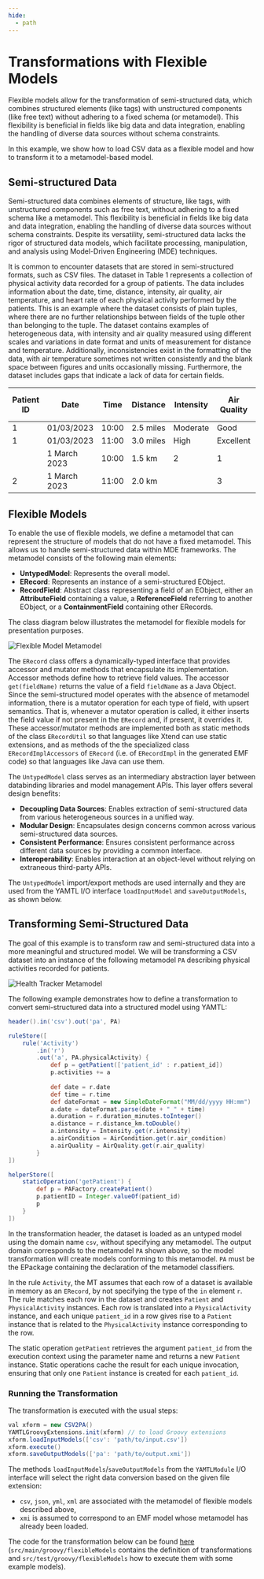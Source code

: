 ```yaml
---
hide:
  - path
---
```


# Transformations with Flexible Models

Flexible models allow for the transformation of semi-structured data, which combines structured elements (like tags) with unstructured components (like free text) without adhering to a fixed schema (or metamodel). This flexibility is beneficial in fields like big data and data integration, enabling the handling of diverse data sources without schema constraints.

In this example, we show how to load CSV data as a flexible model and how to transform it to a metamodel-based model.

## Semi-structured Data

Semi-structured data combines elements of structure, like tags, with unstructured components such as free text, without adhering to a fixed schema like a metamodel. This flexibility is beneficial in fields like big data and data integration, enabling the handling of diverse data sources without schema constraints. Despite its versatility, semi-structured data lacks the rigor of structured data models, which facilitate processing, manipulation, and analysis using Model-Driven Engineering (MDE) techniques.

It is common to encounter datasets that are stored in semi-structured formats, such as CSV files. The dataset in Table 1 represents a collection of physical activity data recorded for a group of patients. The data includes information about the date, time, distance, intensity, air quality, air temperature, and heart rate of each physical activity performed by the patients. This is an example where the dataset consists of plain tuples, where there are no further relationships between fields of the tuple other than belonging to the tuple. The dataset contains examples of heterogeneous data, with intensity and air quality measured using different scales and variations in date format and units of measurement for distance and temperature. Additionally, inconsistencies exist in the formatting of the data, with air temperature sometimes not written consistently and the blank space between figures and units occasionally missing. Furthermore, the dataset includes gaps that indicate a lack of data for certain fields.

| Patient ID | Date          | Time  | Distance | Intensity | Air Quality | Air Temperature | Heart Rate (bpm) |
|------------|---------------|-------|----------|-----------|-------------|-----------------|------------------|
| 1          | 01/03/2023    | 10:00 | 2.5 miles| Moderate  | Good        | 20 C            | 72               |
| 1          | 01/03/2023    | 11:00 | 3.0 miles| High      | Excellent   | 22C             | 78               |
|            | 1 March 2023  | 10:00 | 1.5 km   | 2         | 1           |                 |                  |
| 2          | 1 March 2023  | 11:00 | 2.0 km   |           | 3           | 68 F            |                  |

## Flexible Models

To enable the use of flexible models, we define a metamodel that can represent the structure of models that do not have a fixed metamodel. This allows us to handle semi-structured data within MDE frameworks. The metamodel consists of the following main elements:

- **UntypedModel**: Represents the overall model.
- **ERecord**: Represents an instance of a semi-structured EObject.
- **RecordField**: Abstract class representing a field of an EObject, either an **AttributeField** containing a value, a **ReferenceField** referring to another EObject, or a **ContainmentField** containing other ERecords.

The class diagram below illustrates the metamodel for flexible models for presentation purposes. 

![Flexible Model Metamodel](images/untypedModel-mm.jpg)

The `ERecord` class offers a dynamically-typed interface that provides accessor and mutator methods that encapsulate its implementation. Accessor methods define how to retrieve field values. The accessor `get(fieldName)` returns the value of a field `fieldName` as a Java Object. Since the semi-structured model operates with the absence of metamodel information, there is a mutator operation for each type of field, with upsert semantics. That is, whenever a mutator operation is called, it either inserts the field value if not present in the `ERecord` and, if present, it overrides it. These accessor/mutator methods are implemented both as static methods of the class `ERecordUtil` so that languages like Xtend can use static extensions, and as methods of the the specialized class `ERecordImplAccessors` of `ERecord` (i.e. of `ERecordImpl` in the generated EMF code) so that languages like Java can use them.

The `UntypedModel` class serves as an intermediary abstraction layer between databinding libraries and model management APIs. This layer offers several design benefits:

- **Decoupling Data Sources**: Enables extraction of semi-structured data from various heterogeneous sources in a unified way.
- **Modular Design**: Encapsulates design concerns common across various semi-structured data sources.
- **Consistent Performance**: Ensures consistent performance across different data sources by providing a common interface.
- **Interoperability**: Enables interaction at an object-level without relying on extraneous third-party APIs.

The `UntypedModel` import/export methods are used internally and they are used from the YAMTL I/O interface `loadInputModel` and `saveOutputModels`, as shown below. 

## Transforming Semi-Structured Data

The goal of this example is to transform raw and semi-structured data into a more meaningful and structured model. We will be transforming a CSV dataset into an instance of the following metamodel `PA` describing physical activities recorded for patients.

![Health Tracker Metamodel](images/HealthTracker_mm.jpg)

The following example demonstrates how to define a transformation to convert semi-structured data into a structured model using YAMTL:

```groovy
header().in('csv').out('pa', PA)

ruleStore([
    rule('Activity')
        .in('r')
        .out('a', PA.physicalActivity) {
            def p = getPatient(['patient_id' : r.patient_id])
            p.activities += a
            
            def date = r.date
            def time = r.time
            def dateFormat = new SimpleDateFormat("MM/dd/yyyy HH:mm")
            a.date = dateFormat.parse(date + " " + time)
            a.duration = r.duration_minutes.toInteger()
            a.distance = r.distance_km.toDouble()
            a.intensity = Intensity.get(r.intensity)
            a.airCondition = AirCondition.get(r.air_condition)
            a.airQuality = AirQuality.get(r.air_quality)
        }
])  

helperStore([
    staticOperation('getPatient') { 
        def p = PAFactory.createPatient()
        p.patientID = Integer.valueOf(patient_id)
        p
    }
])
```

In the transformation header, the dataset is loaded as an untyped model using the domain name `csv`, without specifying any metamodel. The output domain corresponds to the metamodel `PA` shown above, so the model transformation will create models conforming to this metamodel. `PA` must be the EPackage containing the declaration of the metamodel classifiers.

In the rule `Activity`, the MT assumes that each row of a dataset is available in memory as an `ERecord`, by not specifying the type of the `in` element `r`. The rule matches each row in the dataset and creates `Patient` and `PhysicalActivity` instances. Each row is translated into a `PhysicalActivity` instance, and each unique `patient_id` in a row gives rise to a `Patient` instance that is related to the `PhysicalActivity` instance corresponding to the row. 

The static operation `getPatient` retrieves the argument `patient_id` from the execution context using the parameter name and returns a new `Patient` instance. Static operations cache the result for each unique invocation, ensuring that only one `Patient` instance is created for each `patient_id`.


### Running the Transformation

The transformation is executed with the usual steps:

```groovy
val xform = new CSV2PA()
YAMTLGroovyExtensions.init(xform) // to load Groovy extensions
xform.loadInputModels(['csv': 'path/to/input.csv'])
xform.execute()
xform.saveOutputModels(['pa': 'path/to/output.xmi'])
```

The methods `loadInputModels`/`saveOutputModels` from the `YAMTLModule` I/O interface will select the right data conversion based on the given file extension:
* `csv`, `json`, `yml`, `xml` are associated with the metamodel of flexible models described above,
* `xmi` is assumed to correspond to an EMF model whose metamodel has already been loaded.

The code for the transformation below can be found [here](https://github.com/yamtl/examples/tree/master/flexibleModels) (`src/main/groovy/flexibleModels` contains the definition of transformations and `src/test/groovy/flexibleModels` how to execute them with some example models).

